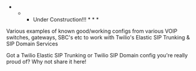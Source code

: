 * * * Under Construction!!! * * * 

Various examples of known good/working configs from various VOIP switches, gateways, SBC's etc to work with Twilio's Elastic SIP Trunking & SIP Domain Services

Got a Twilio Elastic SIP Trunking or Twilio SIP Domain config you're really proud of? Why not share it here!
